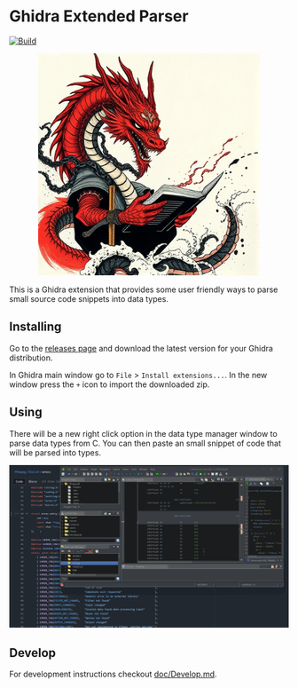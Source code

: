 # Ghidra Extended Parser

[![Build](https://github.com/antoniovazquezblanco/GhidraExtendedSourceParser/actions/workflows/main.yml/badge.svg)](https://github.com/antoniovazquezblanco/GhidraExtendedSourceParser/actions/workflows/main.yml)

<p align="center">
  <img width="400" src="doc/logo.png" alt="A red dragon reads some source code">
</p>

This is a Ghidra extension that provides some user friendly ways to parse small source code snippets into data types.


## Installing

Go to the [releases page](https://github.com/antoniovazquezblanco/GhidraExtendedSourceParser/releases) and download the latest version for your Ghidra distribution.

In Ghidra main window go to `File` > `Install extensions...`. In the new window press the `+` icon to import the downloaded zip.


## Using

There will be a new right click option in the data type manager window to parse data types from C. You can then paste an small snippet of code that will be parsed into types.

![Usage example animation](doc/usage.gif)


## Develop

For development instructions checkout [doc/Develop.md](doc/Develop.md).